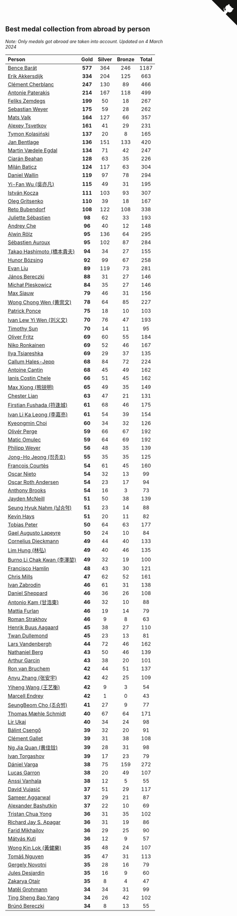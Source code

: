 ## Best medal collection from abroad by person

*Note: Only medals got abroad are taken into account.*
*Updated on  4 March 2024*

| Person | Gold | Silver | Bronze | Total |
| :--- | :--: | :--: | :--: | :--: |
| [Bence Barát](https://www.worldcubeassociation.org/persons/2008BARA01) | **577** | 364 | 246 | 1187 |
| [Erik Akkersdijk](https://www.worldcubeassociation.org/persons/2005AKKE01) | **334** | 204 | 125 | 663 |
| [Clément Cherblanc](https://www.worldcubeassociation.org/persons/2014CHER05) | **247** | 130 | 89 | 466 |
| [Antonie Paterakis](https://www.worldcubeassociation.org/persons/2012PATE01) | **214** | 167 | 118 | 499 |
| [Feliks Zemdegs](https://www.worldcubeassociation.org/persons/2009ZEMD01) | **199** | 50 | 18 | 267 |
| [Sebastian Weyer](https://www.worldcubeassociation.org/persons/2010WEYE02) | **175** | 59 | 28 | 262 |
| [Mats Valk](https://www.worldcubeassociation.org/persons/2007VALK01) | **164** | 127 | 66 | 357 |
| [Alexey Tsvetkov](https://www.worldcubeassociation.org/persons/2017TSVE02) | **161** | 41 | 29 | 231 |
| [Tymon Kolasiński](https://www.worldcubeassociation.org/persons/2016KOLA02) | **137** | 20 | 8 | 165 |
| [Jan Bentlage](https://www.worldcubeassociation.org/persons/2010BENT01) | **136** | 151 | 133 | 420 |
| [Martin Vædele Egdal](https://www.worldcubeassociation.org/persons/2013EGDA02) | **134** | 71 | 42 | 247 |
| [Ciarán Beahan](https://www.worldcubeassociation.org/persons/2012BEAH01) | **128** | 63 | 35 | 226 |
| [Milán Baticz](https://www.worldcubeassociation.org/persons/2005BATI01) | **124** | 117 | 63 | 304 |
| [Daniel Wallin](https://www.worldcubeassociation.org/persons/2013WALL03) | **119** | 97 | 78 | 294 |
| [Yi-Fan Wu (吳亦凡)](https://www.worldcubeassociation.org/persons/2010WUIF01) | **115** | 49 | 31 | 195 |
| [István Kocza](https://www.worldcubeassociation.org/persons/2005KOCZ01) | **111** | 103 | 93 | 307 |
| [Oleg Gritsenko](https://www.worldcubeassociation.org/persons/2011GRIT01) | **110** | 39 | 18 | 167 |
| [Reto Bubendorf](https://www.worldcubeassociation.org/persons/2012BUBE01) | **108** | 122 | 108 | 338 |
| [Juliette Sébastien](https://www.worldcubeassociation.org/persons/2014SEBA01) | **98** | 62 | 33 | 193 |
| [Andrey Che](https://www.worldcubeassociation.org/persons/2015CHEA01) | **96** | 40 | 12 | 148 |
| [Alwin Rölz](https://www.worldcubeassociation.org/persons/2016ROLZ01) | **95** | 136 | 64 | 295 |
| [Sébastien Auroux](https://www.worldcubeassociation.org/persons/2008AURO01) | **95** | 102 | 87 | 284 |
| [Takao Hashimoto (橋本貴夫)](https://www.worldcubeassociation.org/persons/2007HASH01) | **94** | 34 | 27 | 155 |
| [Hunor Bózsing](https://www.worldcubeassociation.org/persons/2009BOZS01) | **92** | 99 | 67 | 258 |
| [Evan Liu](https://www.worldcubeassociation.org/persons/2009LIUE01) | **89** | 119 | 73 | 281 |
| [János Bereczki](https://www.worldcubeassociation.org/persons/2018BERE01) | **88** | 31 | 27 | 146 |
| [Michał Pleskowicz](https://www.worldcubeassociation.org/persons/2009PLES01) | **84** | 35 | 27 | 146 |
| [Max Siauw](https://www.worldcubeassociation.org/persons/2017SIAU02) | **79** | 46 | 31 | 156 |
| [Wong Chong Wen (黄崇文)](https://www.worldcubeassociation.org/persons/2014WENW01) | **78** | 64 | 85 | 227 |
| [Patrick Ponce](https://www.worldcubeassociation.org/persons/2012PONC02) | **75** | 18 | 10 | 103 |
| [Ivan Lew Yi Wen (刘义文)](https://www.worldcubeassociation.org/persons/2012WENI01) | **70** | 76 | 47 | 193 |
| [Timothy Sun](https://www.worldcubeassociation.org/persons/2007SUNT01) | **70** | 14 | 11 | 95 |
| [Oliver Fritz](https://www.worldcubeassociation.org/persons/2014FRIT02) | **69** | 60 | 55 | 184 |
| [Niko Ronkainen](https://www.worldcubeassociation.org/persons/2010RONK01) | **69** | 52 | 46 | 167 |
| [Ilya Tsiareshka](https://www.worldcubeassociation.org/persons/2012TERE01) | **69** | 29 | 37 | 135 |
| [Callum Hales-Jepp](https://www.worldcubeassociation.org/persons/2012HALE01) | **68** | 84 | 72 | 224 |
| [Antoine Cantin](https://www.worldcubeassociation.org/persons/2010CANT02) | **68** | 45 | 49 | 162 |
| [Ianis Costin Chele](https://www.worldcubeassociation.org/persons/2021CHEL01) | **66** | 51 | 45 | 162 |
| [Max Xiong (熊锐明)](https://www.worldcubeassociation.org/persons/2015XION03) | **65** | 49 | 35 | 149 |
| [Chester Lian](https://www.worldcubeassociation.org/persons/2009LIAN03) | **63** | 47 | 21 | 131 |
| [Firstian Fushada (符逢城)](https://www.worldcubeassociation.org/persons/2015FUSH01) | **61** | 68 | 46 | 175 |
| [Ivan Li Ka Leong (李嘉亮)](https://www.worldcubeassociation.org/persons/2015LEON02) | **61** | 54 | 39 | 154 |
| [Kyeongmin Choi](https://www.worldcubeassociation.org/persons/2017CHOI07) | **60** | 34 | 32 | 126 |
| [Olivér Perge](https://www.worldcubeassociation.org/persons/2007PERG01) | **59** | 66 | 67 | 192 |
| [Matic Omulec](https://www.worldcubeassociation.org/persons/2010OMUL02) | **59** | 64 | 69 | 192 |
| [Philipp Weyer](https://www.worldcubeassociation.org/persons/2010WEYE01) | **56** | 48 | 35 | 139 |
| [Jong-Ho Jeong (정종호)](https://www.worldcubeassociation.org/persons/2008JONG03) | **55** | 35 | 35 | 125 |
| [François Courtès](https://www.worldcubeassociation.org/persons/2008COUR01) | **54** | 61 | 45 | 160 |
| [Oscar Nieto](https://www.worldcubeassociation.org/persons/2014NIET03) | **54** | 32 | 13 | 99 |
| [Oscar Roth Andersen](https://www.worldcubeassociation.org/persons/2008ANDE02) | **54** | 23 | 17 | 94 |
| [Anthony Brooks](https://www.worldcubeassociation.org/persons/2008SEAR01) | **54** | 16 | 3 | 73 |
| [Jayden McNeill](https://www.worldcubeassociation.org/persons/2012MCNE01) | **51** | 50 | 38 | 139 |
| [Seung Hyuk Nahm (남승혁)](https://www.worldcubeassociation.org/persons/2013NAHM01) | **51** | 23 | 14 | 88 |
| [Kevin Hays](https://www.worldcubeassociation.org/persons/2009HAYS01) | **51** | 20 | 11 | 82 |
| [Tobias Peter](https://www.worldcubeassociation.org/persons/2014PETE03) | **50** | 64 | 63 | 177 |
| [Gael Augusto Lapeyre](https://www.worldcubeassociation.org/persons/2018LAPE01) | **50** | 24 | 10 | 84 |
| [Cornelius Dieckmann](https://www.worldcubeassociation.org/persons/2009DIEC01) | **49** | 44 | 40 | 133 |
| [Lim Hung (林弘)](https://www.worldcubeassociation.org/persons/2016HUNG08) | **49** | 40 | 46 | 135 |
| [Burno Li Chak Kwan (李澤堃)](https://www.worldcubeassociation.org/persons/2017KWAN05) | **49** | 32 | 19 | 100 |
| [Francisco Hamlin](https://www.worldcubeassociation.org/persons/2012HAML01) | **48** | 43 | 30 | 121 |
| [Chris Mills](https://www.worldcubeassociation.org/persons/2014MILL04) | **47** | 62 | 52 | 161 |
| [Ivan Zabrodin](https://www.worldcubeassociation.org/persons/2012ZABR01) | **46** | 61 | 31 | 138 |
| [Daniel Sheppard](https://www.worldcubeassociation.org/persons/2009SHEP01) | **46** | 36 | 26 | 108 |
| [Antonio Kam (甘浩東)](https://www.worldcubeassociation.org/persons/2017TUNG13) | **46** | 32 | 10 | 88 |
| [Mattia Furlan](https://www.worldcubeassociation.org/persons/2013FURL01) | **46** | 19 | 14 | 79 |
| [Roman Strakhov](https://www.worldcubeassociation.org/persons/2012STRA02) | **46** | 9 | 8 | 63 |
| [Henrik Buus Aagaard](https://www.worldcubeassociation.org/persons/2006BUUS01) | **45** | 38 | 27 | 110 |
| [Twan Dullemond](https://www.worldcubeassociation.org/persons/2018DULL01) | **45** | 23 | 13 | 81 |
| [Lars Vandenbergh](https://www.worldcubeassociation.org/persons/2003VAND01) | **44** | 72 | 46 | 162 |
| [Nathaniel Berg](https://www.worldcubeassociation.org/persons/2012BERG04) | **43** | 50 | 46 | 139 |
| [Arthur Garcin](https://www.worldcubeassociation.org/persons/2014GARC27) | **43** | 38 | 20 | 101 |
| [Ron van Bruchem](https://www.worldcubeassociation.org/persons/2003BRUC01) | **42** | 44 | 51 | 137 |
| [Anyu Zhang (张安宇)](https://www.worldcubeassociation.org/persons/2012ZHAN08) | **42** | 42 | 25 | 109 |
| [Yiheng Wang (王艺衡)](https://www.worldcubeassociation.org/persons/2019WANY36) | **42** | 9 | 3 | 54 |
| [Marcell Endrey](https://www.worldcubeassociation.org/persons/2007ENDR01) | **42** | 1 | 0 | 43 |
| [SeungBeom Cho (조승범)](https://www.worldcubeassociation.org/persons/2012CHOS01) | **41** | 27 | 9 | 77 |
| [Thomas Mæhle Schmidt](https://www.worldcubeassociation.org/persons/2013SCHM02) | **40** | 67 | 64 | 171 |
| [Lir Ukaj](https://www.worldcubeassociation.org/persons/2016UKAJ01) | **40** | 34 | 24 | 98 |
| [Bálint Csengő](https://www.worldcubeassociation.org/persons/2019CSEN01) | **39** | 32 | 20 | 91 |
| [Clément Gallet](https://www.worldcubeassociation.org/persons/2004GALL02) | **39** | 31 | 38 | 108 |
| [Ng Jia Quan (黄佳铨)](https://www.worldcubeassociation.org/persons/2015QUAN03) | **39** | 28 | 31 | 98 |
| [Ivan Torgashov](https://www.worldcubeassociation.org/persons/2011TORG01) | **39** | 17 | 23 | 79 |
| [Dániel Varga](https://www.worldcubeassociation.org/persons/2008VARG01) | **38** | 75 | 159 | 272 |
| [Lucas Garron](https://www.worldcubeassociation.org/persons/2006GARR01) | **38** | 20 | 49 | 107 |
| [Anssi Vanhala](https://www.worldcubeassociation.org/persons/2005VANH01) | **38** | 12 | 5 | 55 |
| [David Vujasić](https://www.worldcubeassociation.org/persons/2015VUJA01) | **37** | 51 | 29 | 117 |
| [Sameer Aggarwal](https://www.worldcubeassociation.org/persons/2017AGGA01) | **37** | 29 | 21 | 87 |
| [Alexander Bashutkin](https://www.worldcubeassociation.org/persons/2017BASH04) | **37** | 22 | 10 | 69 |
| [Tristan Chua Yong](https://www.worldcubeassociation.org/persons/2016YONG02) | **36** | 31 | 35 | 102 |
| [Richard Jay S. Apagar](https://www.worldcubeassociation.org/persons/2010APAG01) | **36** | 31 | 19 | 86 |
| [Farid Mikhailov](https://www.worldcubeassociation.org/persons/2015MIKH04) | **36** | 29 | 25 | 90 |
| [Mátyás Kuti](https://www.worldcubeassociation.org/persons/2006KUTI01) | **36** | 12 | 9 | 57 |
| [Wong Kin Lok (黃健樂)](https://www.worldcubeassociation.org/persons/2014LOKW01) | **35** | 48 | 24 | 107 |
| [Tomáš Nguyen](https://www.worldcubeassociation.org/persons/2014QUYN02) | **35** | 47 | 31 | 113 |
| [Gergely Novotni](https://www.worldcubeassociation.org/persons/2016NOVO01) | **35** | 28 | 16 | 79 |
| [Jules Desjardin](https://www.worldcubeassociation.org/persons/2010DESJ01) | **35** | 16 | 9 | 60 |
| [Zakarya Otair](https://www.worldcubeassociation.org/persons/2021OTAI01) | **35** | 8 | 4 | 47 |
| [Matěj Grohmann](https://www.worldcubeassociation.org/persons/2015GROH02) | **34** | 34 | 31 | 99 |
| [Ting Sheng Bao Yang](https://www.worldcubeassociation.org/persons/2008BAOY01) | **34** | 26 | 42 | 102 |
| [Brúnó Bereczki](https://www.worldcubeassociation.org/persons/2008BERE01) | **34** | 8 | 13 | 55 |


<a href="https://github.com/jonatanklosko/wca_statistics" class="github-corner" aria-label="View source on Github"><svg width="80" height="80" viewBox="0 0 250 250" style="fill:#151513; color:#fff; position: absolute; top: 0; border: 0; right: 0;" aria-hidden="true"><path d="M0,0 L115,115 L130,115 L142,142 L250,250 L250,0 Z"></path><path d="M128.3,109.0 C113.8,99.7 119.0,89.6 119.0,89.6 C122.0,82.7 120.5,78.6 120.5,78.6 C119.2,72.0 123.4,76.3 123.4,76.3 C127.3,80.9 125.5,87.3 125.5,87.3 C122.9,97.6 130.6,101.9 134.4,103.2" fill="currentColor" style="transform-origin: 130px 106px;" class="octo-arm"></path><path d="M115.0,115.0 C114.9,115.1 118.7,116.5 119.8,115.4 L133.7,101.6 C136.9,99.2 139.9,98.4 142.2,98.6 C133.8,88.0 127.5,74.4 143.8,58.0 C148.5,53.4 154.0,51.2 159.7,51.0 C160.3,49.4 163.2,43.6 171.4,40.1 C171.4,40.1 176.1,42.5 178.8,56.2 C183.1,58.6 187.2,61.8 190.9,65.4 C194.5,69.0 197.7,73.2 200.1,77.6 C213.8,80.2 216.3,84.9 216.3,84.9 C212.7,93.1 206.9,96.0 205.4,96.6 C205.1,102.4 203.0,107.8 198.3,112.5 C181.9,128.9 168.3,122.5 157.7,114.1 C157.9,116.9 156.7,120.9 152.7,124.9 L141.0,136.5 C139.8,137.7 141.6,141.9 141.8,141.8 Z" fill="currentColor" class="octo-body"></path></svg></a><style>.github-corner:hover .octo-arm{animation:octocat-wave 560ms ease-in-out}@keyframes octocat-wave{0%,100%{transform:rotate(0)}20%,60%{transform:rotate(-25deg)}40%,80%{transform:rotate(10deg)}}@media (max-width:500px){.github-corner:hover .octo-arm{animation:none}.github-corner .octo-arm{animation:octocat-wave 560ms ease-in-out}}</style>
